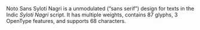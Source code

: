 Noto Sans Syloti Nagri is a unmodulated (“sans serif”) design for texts in the Indic _Syloti Nagri_ script. It has multiple weights, contains 87 glyphs, 3 OpenType features, and supports 68 characters.